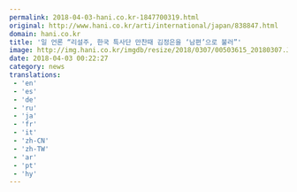```yaml
---
permalink: 2018-04-03-hani.co.kr-1847700319.html
original: http://www.hani.co.kr/arti/international/japan/838847.html
domain: hani.co.kr
title: '일 언론 “리설주, 한국 특사단 만찬때 김정은을 ‘남편’으로 불러”'
image: http://img.hani.co.kr/imgdb/resize/2018/0307/00503615_20180307.JPG
date: 2018-04-03 00:22:27
category: news
translations: 
 - 'en'
 - 'es'
 - 'de'
 - 'ru'
 - 'ja'
 - 'fr'
 - 'it'
 - 'zh-CN'
 - 'zh-TW'
 - 'ar'
 - 'pt'
 - 'hy'
---
```


